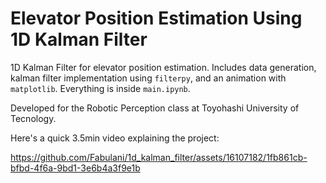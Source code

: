 # Elevator Position Estimation Using 1D Kalman Filter

1D Kalman Filter for elevator position estimation. Includes data generation, kalman filter implementation using `filterpy`, and an animation with `matplotlib`. Everything is inside `main.ipynb`.

Developed for the Robotic Perception class at Toyohashi University of Tecnology.

Here's a quick 3.5min video explaining the project:

https://github.com/Fabulani/1d_kalman_filter/assets/16107182/1fb861cb-bfbd-4f6a-9bd1-3e6b4a3f9e1b
